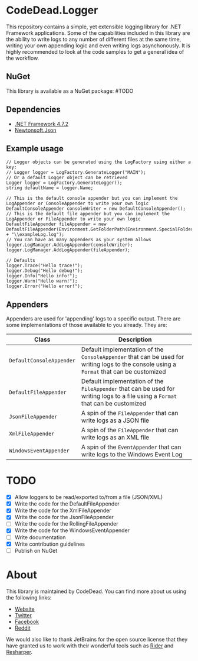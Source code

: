 # CodeDead.Logger
This repository contains a simple, yet extensible logging library for .NET Framework applications. Some of the capabilities included in this library are the ability to write logs to any number of different
files at the same time, writing your own appending logic and even writing logs asynchonously. It is highly recommended to look at the code samples to get a general idea of the workflow.

## NuGet
This library is available as a NuGet package:
#TODO

## Dependencies
* [.NET Framework 4.7.2](https://dotnet.microsoft.com/download/dotnet-framework/net472)
* [Newtonsoft.Json](https://github.com/JamesNK/Newtonsoft.Json)

## Example usage
```
// Logger objects can be generated using the LogFactory using either a key:
// Logger logger = LogFactory.GenerateLogger("MAIN");
// Or a default Logger object can be retrieved
Logger logger = LogFactory.GenerateLogger();
string defaultName = logger.Name;

// This is the default console appender but you can implement the LogAppender or ConsoleAppender to write your own logic
DefaultConsoleAppender consoleWriter = new DefaultConsoleAppender();
// This is the default file appender but you can implement the LogAppender or FileAppender to write your own logic
DefaultFileAppender fileAppender = new DefaultFileAppender(Environment.GetFolderPath(Environment.SpecialFolder.DesktopDirectory) + "\\exampleLog.log");
// You can have as many appenders as your system allows
logger.LogManager.AddLogAppender(consoleWriter);
logger.LogManager.AddLogAppender(fileAppender);

// Defaults
logger.Trace("Hello trace!");
logger.Debug("Hello debug!");
logger.Info("Hello info!");
logger.Warn("Hello warn!");
logger.Error("Hello error!");
```

## Appenders
Appenders are used for 'appending' logs to a specific output. There are some implementations of those available to you already. They are:

| Class | Description |
| --- | --- |
| `DefaultConsoleAppender` | Default implementation of the `ConsoleAppender` that can be used for writing logs to the console using a `Format` that can be customized |
| `DefaultFileAppender` | Default implementation of the `FileAppender` that can be used for writing logs to a file using a `Format` that can be customized |
| `JsonFileAppender` | A spin of the `FileAppender` that can write logs as a JSON file |
| `XmlFileAppender` | A spin of the `FileAppender` that can write logs as an XML file |
| `WindowsEventAppender` | A spin of the `EventAppender` that can write logs to the Windows Event Log |

# TODO
- [X] Allow loggers to be read/exported to/from a file (JSON/XML)
- [X] Write the code for the DefaultFileAppender
- [X] Write the code for the XmlFileAppender
- [X] Write the code for the JsonFileAppender
- [ ] Write the code for the RollingFileAppender
- [X] Write the code for the WindowsEventAppender
- [ ] Write documentation
- [X] Write contribution guidelines
- [ ] Publish on NuGet

# About
This library is maintained by CodeDead. You can find more about us using the following links:
* [Website](https://codedead.com)
* [Twitter](https://twitter.com/C0DEDEAD)
* [Facebook](https://facebook.com/deadlinecodedead)
* [Reddit](https://reddit.com/r/CodeDead/)

We would also like to thank JetBrains for the open source license that they have granted us to work with their wonderful tools such as [Rider](https://jetbrains.com/rider) and [Resharper](https://jetbrains.com/resharper).
